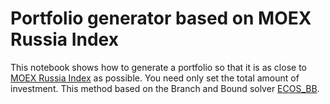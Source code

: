 # Portfolio generator based on MOEX Russia Index

This notebook shows how to generate a portfolio so that it is as close to [MOEX Russia Index](https://en.wikipedia.org/wiki/MOEX_Russia_Index) as possible. You need only set the total amount of investment. This method based on the Branch and Bound solver [ECOS_BB](https://github.com/embotech/ecos#mixed-integer-socps-ecos_bb).